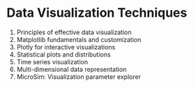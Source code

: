 # Data Visualization Techniques

1. Principles of effective data visualization
2. Matplotlib fundamentals and customization
3. Plotly for interactive visualizations
4. Statistical plots and distributions
5. Time series visualization
6. Multi-dimensional data representation
7. MicroSim: Visualization parameter explorer